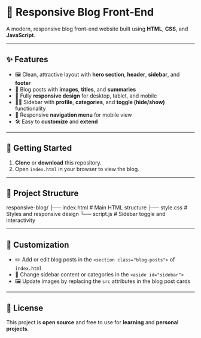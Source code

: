 # 📰 Responsive Blog Front-End

A modern, responsive blog front-end website built using **HTML**, **CSS**, and **JavaScript**.

---

## ✨ Features

- 🖼️ Clean, attractive layout with **hero section**, **header**, **sidebar**, and **footer**
- 📝 Blog posts with **images**, **titles**, and **summaries**
- 📱 Fully **responsive design** for desktop, tablet, and mobile
- 🧑‍💻 Sidebar with **profile**, **categories**, and **toggle (hide/show)** functionality
- 📂 Responsive **navigation menu** for mobile view
- 🛠️ Easy to **customize** and **extend**

---

## 🚀 Getting Started

1. **Clone** or **download** this repository.
2. Open `index.html` in your browser to view the blog.

---

## 📁 Project Structure

responsive-blog/
├── index.html # Main HTML structure
├── style.css # Styles and responsive design
└── script.js # Sidebar toggle and interactivity


---

## 🎨 Customization

- ✏️ Add or edit blog posts in the `<section class="blog-posts">` of `index.html`
- 🧩 Change sidebar content or categories in the `<aside id="sidebar">`
- 🖼️ Update images by replacing the `src` attributes in the blog post cards

---

## 📄 License

This project is **open source** and free to use for **learning** and **personal projects**.
